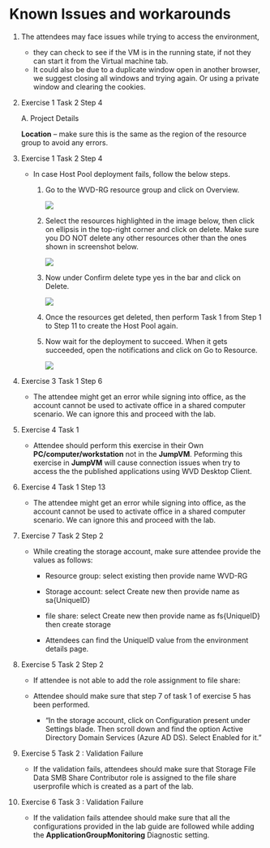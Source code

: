 # Known Issues and workarounds 


1. The attendees may face issues while trying to access the environment, 
    - they can check to see if the VM is in the running state, if not they can start it from the Virtual machine tab. 
    - It could also be due to a duplicate window open in another browser, we suggest closing all windows and trying again. Or using a private window and clearing the cookies.  

1. Exercise 1 Task 2  Step 4 

   A. Project Details     

   **Location** – make sure this is the same as the region of the resource group to avoid any errors. 
   
1. Exercise 1 Task 2  Step 4 
   
   - In case Host Pool deployment fails, follow the below steps. 

     1. Go to the WVD-RG resource group and click on Overview.

        ![](https://github.com/CloudLabsAI-Azure/Know-Before-You-Go/blob/main/Labs/images/wvd-issue1.png?raw=true)

     1. Select the resources highlighted in the image below, then click on ellipsis in the top-right corner and click on delete. Make sure you DO NOT delete any other resources other than the ones shown in screenshot below.
     
        ![](https://github.com/CloudLabsAI-Azure/Know-Before-You-Go/blob/main/Labs/images/wvd-issue2.png?raw=true)

     1. Now under Confirm delete type yes in the bar and click on Delete.

        ![](https://github.com/CloudLabsAI-Azure/Know-Before-You-Go/blob/main/Labs/images/wvd-issue3.png?raw=true)

     1. Once the resources get deleted, then perform Task 1 from Step 1 to Step 11 to create the Host Pool again.

     1. Now wait for the deployment to succeed. When it gets succeeded, open the notifications and click on Go to Resource.

        ![](https://github.com/CloudLabsAI-Azure/Know-Before-You-Go/blob/main/Labs/images/wvd-issue4.png?raw=true)

1. Exercise 3 Task 1 Step 6 

   - The attendee might get an error while signing into office, as the account cannot be used to activate office in a shared computer scenario. We can ignore this and proceed with the lab.  

1. Exercise 4 Task 1
  
   - Attendee should perform this exercise in their Own **PC/computer/workstation** not in the **JumpVM**. Peforming this exercise in **JumpVM** will cause connection issues when try to access the the published applications using WVD Desktop Client. 

3. Exercise 4 Task 1 Step 13 

   - The attendee might get an error while signing into office, as the account cannot be used to activate office in a shared computer scenario. We can ignore this and proceed with the lab.  

1. Exercise 7 Task 2 Step 2 

   - While creating the storage account, make sure attendee provide the values as follows: 

       - Resource group: select existing then provide name WVD-RG 

       - Storage account: select Create new then provide name as sa{UniqueID} 

       - file share: select Create new then provide name as fs{UniqueID} then create storage 

       - Attendees can find the UniqueID value from the environment details page.  

1. Exercise 5 Task 2 Step 2 

   - If attendee is not able to add the role assignment to file share: 

   - Attendee should make sure that step 7 of task 1 of exercise 5 has been performed. 

       - “In the storage account, click on Configuration present under Settings blade. Then scroll down and find the option Active Directory Domain Services (Azure AD DS). Select Enabled for it.” 

1. Exercise 5 Task 2 : Validation Failure 

   - If the validation fails, attendees should make sure that Storage File Data SMB Share Contributor role is assigned to the file share userprofile which is created as a part of the lab. 

1. Exercise 6 Task 3 : Validation Failure 

   - If the validation fails attendee should make sure that all the configurations provided in the lab guide are followed while adding the **ApplicationGroupMonitoring** Diagnostic setting. 
